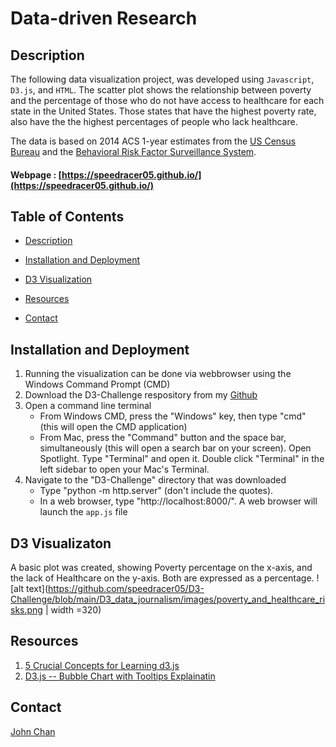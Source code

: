 # Data-driven Research

## Description
The following data visualization project, was developed using `Javascript`, `D3.js`, and `HTML`. The scatter plot shows the relationship between poverty and the percentage of those who do not have access to healthcare for each state in the United States. Those states that have the highest poverty rate, also have the the highest percentages of people who lack healthcare. 

The data is based on 2014 ACS 1-year estimates from the [US Census Bureau](https://data.census.gov/cedsci/) and the [Behavioral Risk Factor Surveillance System](https://www.cdc.gov/brfss/index.html).

#### Webpage : [https://speedracer05.github.io/](https://speedracer05.github.io/)


## Table of Contents
-   [Description](#description)
-   [Installation and Deployment](#installation-and-deployment)
-   [D3 Visualization](#d3-visualization)

-   [Resources](#resources)
-   [Contact](#contact)

## Installation and Deployment
1. Running the visualization can be done via webbrowser using the Windows Command Prompt (CMD) 
2. Download the D3-Challenge respository from my [Github](https://github.com/speedracer05/D3-Challenge)
3. Open a command line terminal
    - From Windows CMD, press the "Windows" key, then type "cmd" (this will open the CMD application)
    - From Mac, press the "Command" button and the space bar, simultaneously (this will open a search bar on your screen). Open Spotlight. Type "Terminal" and open it. Double click "Terminal" in the left sidebar to open your Mac's Terminal.
4.  Navigate to the "D3-Challenge" directory that was downloaded
    - Type "python -m http.server" (don't include the quotes).
    - In a web browser, type "http://localhost:8000/". A web browser will launch the `app.js` file

## D3 Visualizaton
A basic plot was created, showing Poverty percentage on the x-axis, and the lack of Healthcare on the y-axis. Both are expressed as a percentage.
![alt text](https://github.com/speedracer05/D3-Challenge/blob/main/D3_data_journalism/images/poverty_and_healthcare_risks.png | width =320)

## Resources
1. [5 Crucial Concepts for Learning d3.js](https://davidwalsh.name/learning-d3)
2. [D3.js -- Bubble Chart with Tooltips Explainatin](https://www.goodmarketing.club/guide/d3-js-bubble-chart-with-tooltips-w-line-by-line-code-explanations/)

## Contact
[John Chan](https://github.com/speedracer05)
